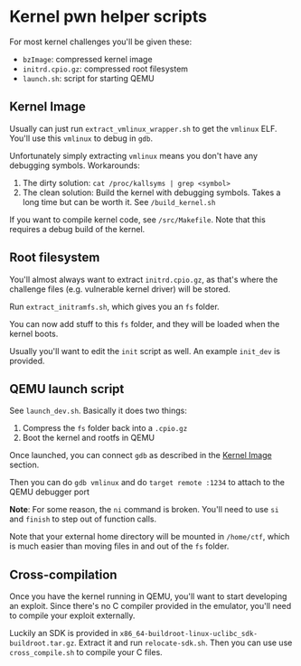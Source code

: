 # Kernel pwn helper scripts

For most kernel challenges you'll be given these:
- `bzImage`: compressed kernel image
- `initrd.cpio.gz`: compressed root filesystem
- `launch.sh`: script for starting QEMU

## Kernel Image

Usually can just run `extract_vmlinux_wrapper.sh` to get the `vmlinux` ELF.
You'll use this `vmlinux` to debug in `gdb`.

Unfortunately simply extracting `vmlinux` means you don't have any debugging
symbols. Workarounds:
1. The dirty solution: `cat /proc/kallsyms | grep <symbol>`
2. The clean solution: Build the kernel with debugging symbols. Takes a long
   time but can be worth it. See `/build_kernel.sh`

If you want to compile kernel code, see `/src/Makefile`. Note that this
requires a debug build of the kernel.

## Root filesystem

You'll almost always want to extract `initrd.cpio.gz`, as that's where the
challenge files (e.g. vulnerable kernel driver) will be stored.

Run `extract_initramfs.sh`, which gives you an `fs` folder.

You can now add stuff to this `fs` folder, and they will be loaded when the
kernel boots.

Usually you'll want to edit the `init` script as well. An example `init_dev` is
provided.

## QEMU launch script

See `launch_dev.sh`. Basically it does two things:
1. Compress the `fs` folder back into a `.cpio.gz`
2. Boot the kernel and rootfs in QEMU

Once launched, you can connect `gdb` as described in the
[Kernel Image](#kernel-image) section.

Then you can do `gdb vmlinux` and do `target remote :1234` to attach to the
QEMU debugger port

**Note**: For some reason, the `ni` command is broken. You'll need to use `si`
and `finish` to step out of function calls.

Note that your external home directory will be mounted in `/home/ctf`, which is
much easier than moving files in and out of the `fs` folder.

## Cross-compilation

Once you have the kernel running in QEMU, you'll want to start developing an
exploit. Since there's no C compiler provided in the emulator, you'll need to
compile your exploit externally.

Luckily an SDK is provided in
`x86_64-buildroot-linux-uclibc_sdk-buildroot.tar.gz`. Extract it and run
`relocate-sdk.sh`. Then you can use use `cross_compile.sh` to compile your C
files.
